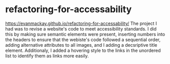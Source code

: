 # refactoring-for-accessability
https://evanmackay.github.io/refactoring-for-accessability/
The project I had was to revise a website's code to meet accessibility standards. I did this by making sure semantic elements were present, inserting numbers into the headers to ensure that the webiste's code followed a sequential order, adding alternative attributes to all images, and I adding a decsriptive title element. Additionaly, I added a hovering style to the links in the unordered list to identify them as links more easily.

